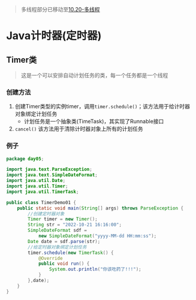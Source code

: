 > 多线程部分已移动至[10.20-多线程](docs/10.20-多线程.md)

# Java计时器(定时器)

## Timer类

> 这是一个可以安排自动计划任务的类，每一个任务都是一个线程

### 创建方法

1. 创建Timer类型的实例timer，调用`timer.schedule()`；该方法用于给计时器对象绑定计划任务
   - 计划任务是一个抽象类(TimeTask)，其实现了Runnable接口
2. `cancel()` 该方法用于清除计时器对象上所有的计划任务

### 例子

```java
package day05;

import java.text.ParseException;
import java.text.SimpleDateFormat;
import java.util.Date;
import java.util.Timer;
import java.util.TimerTask;

public class TimerDemo01 {
	public static void main(String[] args) throws ParseException {
		//创建定时器对象
		Timer timer = new Timer();
		String str = "2022-10-21 16:16:00";
		SimpleDateFormat sdf = 
			new SimpleDateFormat("yyyy-MM-dd HH:mm:ss");
		Date date = sdf.parse(str);
		//给定时器对象绑定计划任务
		timer.schedule(new TimerTask() {
			@Override
			public void run() {
				System.out.println("你该吃药了!!!");
			}		
		},date);
	}
}
```


